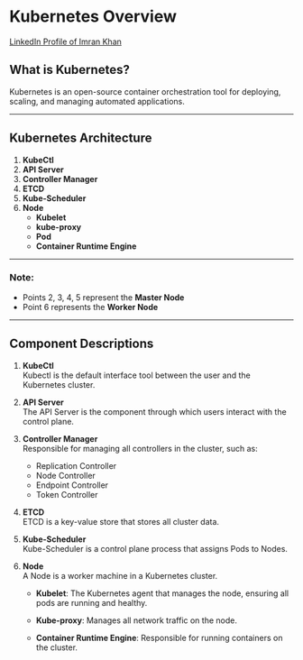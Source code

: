 # Kubernetes Overview

[LinkedIn Profile of Imran Khan](https://www.linkedin.com/in/imran-khan-8520b457/)

## What is Kubernetes?
Kubernetes is an open-source container orchestration tool for deploying, scaling, and managing automated applications.

---

## Kubernetes Architecture

1. **KubeCtl**
2. **API Server**
3. **Controller Manager**
4. **ETCD**
5. **Kube-Scheduler**
6. **Node**
    - **Kubelet**
    - **kube-proxy**
    - **Pod**
    - **Container Runtime Engine**

---

### Note:
- Points 2, 3, 4, 5 represent the **Master Node**
- Point 6 represents the **Worker Node**

---

## Component Descriptions

1. **KubeCtl**  
   Kubectl is the default interface tool between the user and the Kubernetes cluster.

2. **API Server**  
   The API Server is the component through which users interact with the control plane.

3. **Controller Manager**  
   Responsible for managing all controllers in the cluster, such as:
   - Replication Controller
   - Node Controller
   - Endpoint Controller
   - Token Controller

4. **ETCD**  
   ETCD is a key-value store that stores all cluster data.

5. **Kube-Scheduler**  
   Kube-Scheduler is a control plane process that assigns Pods to Nodes.

6. **Node**  
   A Node is a worker machine in a Kubernetes cluster.

    - **Kubelet**: The Kubernetes agent that manages the node, ensuring all pods are running and healthy.

    - **Kube-proxy**: Manages all network traffic on the node.

    - **Container Runtime Engine**: Responsible for running containers on the cluster.